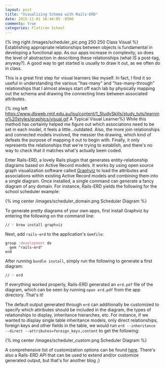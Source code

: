```yaml
---
layout: post
title: "Visualizing Schema with Rails-ERD"
date: 2015-11-01 16:44:05 -0500
comments: true
categories: Flatiron School
---
```

{% img right /images/scheduler_pic.png 250 250 Class Visual %}
Establishing appropriate relationships between objects is fundamental in developing a functional app. As our apps increase in complexity, so does the level of abstraction in describing these relationships (what IS a post-tag, anyway?). A good way to get started is usually to draw it out, as we often do in class.

This is a great first step for visual learners like myself. In fact, I find it so useful in understanding the various "has-many" and "has-many-through" relationships that I almost always start off each lab by physically mapping out the schema and drawing the connecting lines between associated attributes. 

{% img left https://www.dlsweb.rmit.edu.au/lsu/content/1_StudySkills/study_tuts/learning%20styles/graphics/visual.gif A Typical Visual Learner%}
While this method has certainly helped me figure out which associations need to be set in each model, it feels a little...outdated. Also, the more join relationships and connected models involved, the messier the drawing, which kind of defeats the purpose of mapping it out to begin with. Finally, it only represents the relationships that we're trying to establish, and there's no way to check that it matches what's actually been coded.  


Enter Rails-ERD, a lovely Rails plugin that generates entity-relationship diagrams based on Active Record models. It works by using open source graph visualization software called <a href="http://www.graphviz.org/">Graphviz</a> to load the attributes and associations within existing Active Record models and combining them into a single diagram. Once installed, a single command can generate a fancy diagram of any domain. For instance, Rails-ERD yields the following for the school scheduler example:

{% img center /images/scheduler_domain.png Scheduler Diagram %}

To generate pretty diagrams of your own apps, first install Graphviz by entering the following on the command line: 
<div class="console"><pre><code class="console"><span class="gp">// ♡</span> brew install graphviz   
</code></pre>
</div>

Next, add <code>rails-erd</code> to the application's <code>Gemfile</code>:
<div class="highlight"><pre><code class="ruby"><span class="n">group</span> <span class="ss">:development</span> <span class="k">do</span>
  <span class="n">gem</span> <span class="s2">"rails-erd"</span>
<span class="k">end</span>
</code></pre>
</div>

After running <code>bundle install</code>, simply run the following to generate a first diagram:
<div class="console"><pre><code class="console"><span class="gp">// ♡</span> erd
</code></pre>
</div>

If everything worked properly, Rails-ERD generated an <code>erd.pdf</code> file of the diagram, which can be seen by running <code>open erd.pdf</code> from the app directory. That's it!

The default output generated through <code>erd</code> can additionally be customized to specify which attributes should be included in the diagram, the types of relationships to display, inheritance hierarches, etc. For instance, if we wanted to display single table inheritance models, only direct relationships, foreign keys and other fields in the table, we would run <code>erd --inheritance --direct --attributes=foreign_keys,content</code> to get the following:

{% img center /images/scheduler_custom.png Scheduler Diagram %}

A comprehensive list of customization options can be found <a href="http://rails-erd.rubyforge.org/customise.html">here</a>. There's also a Rails-ERD API that can be used to extend and/or customize generated output, but that's for another blog ;)



